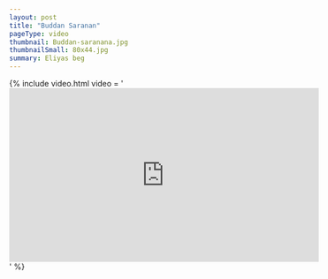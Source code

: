 ```yaml
---
layout: post
title: "Buddan Saranan"
pageType: video
thumbnail: Buddan-saranana.jpg
thumbnailSmall: 80x44.jpg
summary: Eliyas beg
---
```


{% include video.html video = '<iframe width="560" height="315" src="https://www.youtube.com/embed/CIYWX5jqwBc" frameborder="0" allowfullscreen></iframe>' %} 
